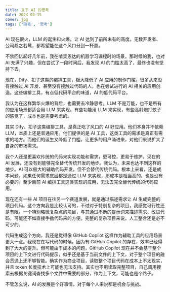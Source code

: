 ```yaml
---
title: 关于 AI 的思考
date: 2024-08-15
cover: jpg
tags: ['随笔', '思考']
---
```


AI 现在很火，LLM 的诞生和火爆，让 AI 达到了前所未有的高度。无数开发者、公司趋之若鹜，都希望能在这个风口分到一杯羹。

不禁回忆起好几年前，我在啃吴恩达的机器学习课程时的场景。那时候的我，也对 AI 充满了兴趣，但在尝试了一段时间后，我发现 AI 的门槛太高了，最终也没有坚持下去。

现在，Dify、扣子这类的编排工具，极大降低了 AI 应用的制作门槛。很多从来没有接触过 AI 开发、甚至没有接触过代码的人，也在尝试进行的 AI 相关的应用创造。这些编排工具，有点低代码平台的味道，AI 的低代码平台。

我认为在这样繁华火爆的背后，也需要去冷静思考。LLM 不是万能，也不是所有的应用场景都适合用 LLM 来实现。有些功能用 LLM 来实现，有些高射炮打蚊子的感觉了，成本也是需要考虑的。

其实 Dify、扣子这类编排工具，是真正吃了风口的 AI 好应用。他们本身并不依赖 LLM，本质上还是普通应用。他们提供的是 AI 工具，这类工具的需求是真正有需求的地方。而他们的诞生又降低了门槛，让更多的用户涌进来，对他们来说扩大了自身的市场需求。

我个人还是更喜欢传统的代码来实现功能和需求，更可控，更易于维护。现在的 AI 发展，还没有到能够完全替代传统开发的地步。我认为，未来也达不到这样的地步。AI 可以极大的辅助代码开发，但不会替代传统代码。根本上来看，还是成本问题。如果任何需求底层都是通过 LLM 来实现，那成本是相当高的，也是没有必要的。至少目前 AI 编排工具这类实现的应用，无法去完全替代传统的代码应用。

现在还有一些 AI 项目在往另一个赛道发展，就是通过描述需求让 AI 生成完整的项目代码。这个方向我是比较认可的，不过对于特别复杂的项目，我感觉可行性还是有限。一个特别略微复杂点的项目，与其通过不断的提示词来描述需求、改进代码，可能还不如直接手撸代码来的方便。完整的复杂项目来说，人工整合还是必不可少的。

代码生成这个方向，我还是觉得像 GitHub Copilot 这样作为辅助工具的应用场景更大一点。我现在在写代码的时候，因为有 GitHub Copilot 的存在，效率已经得到了大大的提升。但可能由于成本的问题，GitHub Copilot 现在并不会基于整个项目的上下文进行代码提示，似乎还是基于当前文件的上下文，对于整个项目的融会贯通上还不够智能。确实作为商业项目，读取整个项目代码在成本上不太现实，并且 token 长度技术上可能也无法支持。其实也不用读取完整项目，自己调用搜索去根据关键词查找多个文件中需要的部分，作为上下文，可能也是个路子。

不管怎么说，AI 的发展是个好事情，对于每个人来说都是机会与挑战。
